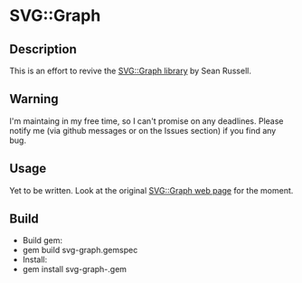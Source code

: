 SVG::Graph
============

Description
-----------
This is an effort to revive the [SVG::Graph library](http://www.germane-software.com/software/SVG/SVG::Graph/) by Sean Russell.


Warning
-------
I'm maintaing in my free time, so I can't promise on any deadlines. Please notify me (via github messages or on the Issues section) if you find any bug.

Usage
-----
Yet to be written. Look at the original [SVG::Graph web page](http://www.germane-software.com/software/SVG/SVG::Graph/) for the moment.

Build
-----

* Build gem:
 *  gem build svg-graph.gemspec
* Install:
 *  gem install svg-graph-<version>.gem
